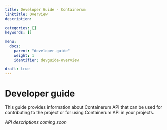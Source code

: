 ```yaml
---
title: Developer Guide - Containerum
linktitle: Overview
description:

categories: []
keywords: []

menu:
  docs:
    parent: "developer-guide"
    weight: 1
    identifier: devguide-overview

draft: true
---
```


# Developer guide
This guide provides information about Containerum API that can be used for contributing to the project or for using Containerum API in your projects.

*API descriptions coming soon*
